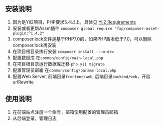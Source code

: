 ## 安装说明
1. 因为是Yii2项目，PHP要求5.4以上，具体见 [Yii2 Requirements](http://www.yiiframework.com/doc-2.0/guide-intro-yii.html#requirements-and-prerequisites)
2. 安装或者更新Asset插件 `composer global require "fxp/composer-asset-plugin:^1.4.2"`
3. composer.lock文件是基于PHP7.0的，如果PHP版本低于7.0，可以删除composer.lock再安装
4. 在项目根目录执行安装 `composer install --no-dev`
5. 配置数据库 在`common/config/main-local.php`
6. 在项目根目录运行数据库迁移 `php yii migrate`
7. 配置管理员邮箱 在`common/config/params-local.php`
8. 配置Web Server, 前端目录`frontend/web`, 后端目录`backend/web`，开启urlRewrite

## 使用说明
1. 在前端站点注册一个账号，邮箱使用配置的管理员邮箱
2. 从后端登录，管理日志
